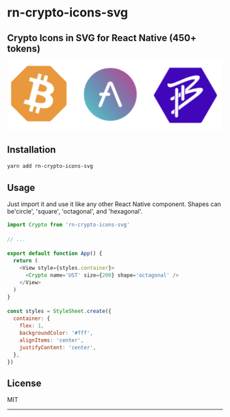 # rn-crypto-icons-svg

Crypto Icons in SVG for React Native (450+ tokens)
---
<img src="coins.png" />

## Installation

```sh
yarn add rn-crypto-icons-svg
```

## Usage

Just import it and use it like any other React Native component.
Shapes can be'circle', 'square', 'octagonal', and 'hexagonal'.

```js
import Crypto from 'rn-crypto-icons-svg'

// ...

export default function App() {
  return (
    <View style={styles.container}>
      <Crypto name='UST' size={200} shape='octagonal' />
    </View>
  )
}

const styles = StyleSheet.create({
  container: {
    flex: 1,
    backgroundColor: '#fff',
    alignItems: 'center',
    justifyContent: 'center',
  },
})
```

## License

MIT

---


